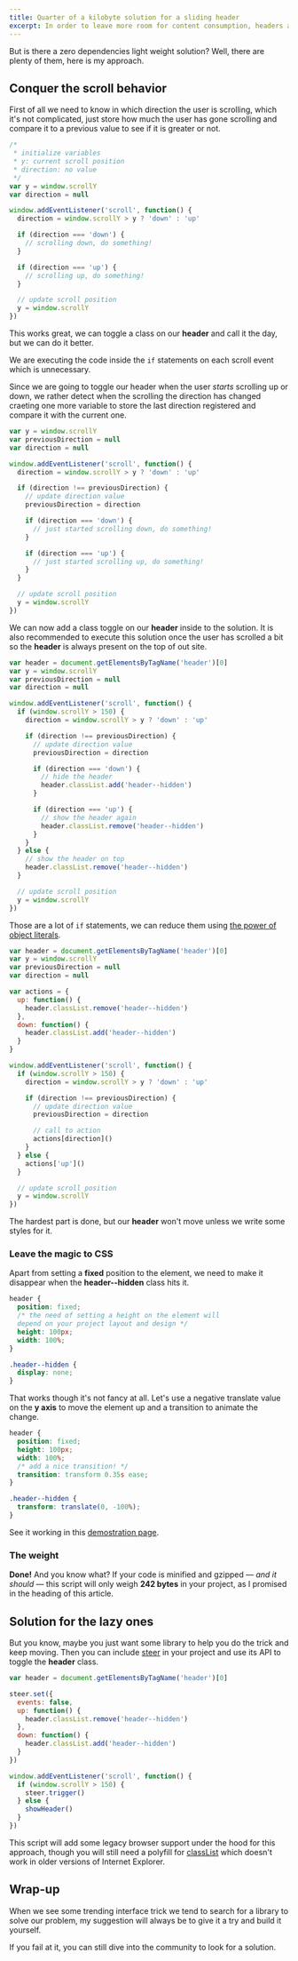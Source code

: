 ```yaml
---
title: Quarter of a kilobyte solution for a sliding header
excerpt: In order to leave more room for content consumption, headers and navigation bars that hide when scrolling down and slide back when scrolling up became a common usability feature.
---
```


But is there a zero dependencies light weight solution? Well, there are plenty of them, here is my approach.

## Conquer the scroll behavior

First of all we need to know in which direction the user is scrolling, which it's not complicated, just store how much the user has gone scrolling and compare it to a previous value to see if it is greater or not.

```js
/*
 * initialize variables
 * y: current scroll position
 * direction: no value
 */
var y = window.scrollY
var direction = null

window.addEventListener('scroll', function() {
  direction = window.scrollY > y ? 'down' : 'up'

  if (direction === 'down') {
    // scrolling down, do something!
  }

  if (direction === 'up') {
    // scrolling up, do something!
  }

  // update scroll position
  y = window.scrollY
})
```

This works great, we can toggle a class on our **header** and call it the day, but we can do it better.

We are executing the code inside the `if` statements on each scroll event which is unnecessary.

Since we are going to toggle our header when the user _starts_ scrolling up or down, we rather detect when the scrolling the direction has changed craeting one more variable to store the last direction registered and compare it with the current one.

```js
var y = window.scrollY
var previousDirection = null
var direction = null

window.addEventListener('scroll', function() {
  direction = window.scrollY > y ? 'down' : 'up'

  if (direction !== previousDirection) {
    // update direction value
    previousDirection = direction

    if (direction === 'down') {
      // just started scrolling down, do something!
    }

    if (direction === 'up') {
      // just started scrolling up, do something!
    }
  }

  // update scroll position
  y = window.scrollY
})
```

We can now add a class toggle on our **header** inside to the solution. It is also recommended to execute this solution once the user has scrolled a bit so the **header** is always present on the top of out site.

```js
var header = document.getElementsByTagName('header')[0]
var y = window.scrollY
var previousDirection = null
var direction = null

window.addEventListener('scroll', function() {
  if (window.scrollY > 150) {
    direction = window.scrollY > y ? 'down' : 'up'

    if (direction !== previousDirection) {
      // update direction value
      previousDirection = direction

      if (direction === 'down') {
        // hide the header
        header.classList.add('header--hidden')
      }

      if (direction === 'up') {
        // show the header again
        header.classList.remove('header--hidden')
      }
    }
  } else {
    // show the header on top
    header.classList.remove('header--hidden')
  }

  // update scroll position
  y = window.scrollY
})
```

Those are a lot of `if` statements, we can reduce them using [the power of object literals](/2014/10/the-power-of-using-object-literals).

```js
var header = document.getElementsByTagName('header')[0]
var y = window.scrollY
var previousDirection = null
var direction = null

var actions = {
  up: function() {
    header.classList.remove('header--hidden')
  },
  down: function() {
    header.classList.add('header--hidden')
  }
}

window.addEventListener('scroll', function() {
  if (window.scrollY > 150) {
    direction = window.scrollY > y ? 'down' : 'up'

    if (direction !== previousDirection) {
      // update direction value
      previousDirection = direction

      // call to action
      actions[direction]()
    }
  } else {
    actions['up']()
  }

  // update scroll position
  y = window.scrollY
})
```

The hardest part is done, but our **header** won't move unless we write some styles for it.

### Leave the magic to CSS

Apart from setting a **fixed** position to the element, we need to make it disappear when the **header--hidden** class hits it.

```css
header {
  position: fixed;
  /* the need of setting a height on the element will
  depend on your project layout and design */
  height: 100px;
  width: 100%;
}

.header--hidden {
  display: none;
}
```

That works though it's not fancy at all. Let's use a negative translate value on the **y axis** to move the element up and a transition to animate the change.

```css
header {
  position: fixed;
  height: 100px;
  width: 100%;
  /* add a nice transition! */
  transition: transform 0.35s ease;
}

.header--hidden {
  transform: translate(0, -100%);
}
```

See it working in this [demostration page](https://jeremenichelli.github.io/sticky).

### The weight

**Done!** And you know what? If your code is minified and gzipped _&mdash; and it should &mdash;_ this script will only weigh **242 bytes** in your project, as I promised in the heading of this article.

## Solution for the lazy ones

But you know, maybe you just want some library to help you do the trick and keep moving. Then you can include [steer](https://jeremenichelli.github.io/steer) in your project and use its API to toggle the **header** class.

```js
var header = document.getElementsByTagName('header')[0]

steer.set({
  events: false,
  up: function() {
    header.classList.remove('header--hidden')
  },
  down: function() {
    header.classList.add('header--hidden')
  }
})

window.addEventListener('scroll', function() {
  if (window.scrollY > 150) {
    steer.trigger()
  } else {
    showHeader()
  }
})
```

This script will add some legacy browser support under the hood for this approach, though you will still need a polyfill for [classList](https://github.com/eligrey/classList.js) which doesn't work in older versions of Internet Explorer.

## Wrap-up

When we see some trending interface trick we tend to search for a library to solve our problem, my suggestion will always be to give it a try and build it yourself.

If you fail at it, you can still dive into the community to look for a solution.
